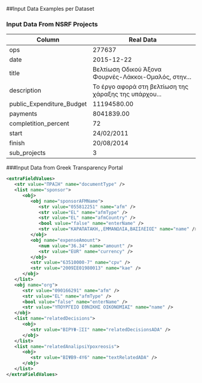 ##Input Data Examples per Dataset

### Input Data From NSRF Projects
Column | Real Data
------------ | -------------
ops | 277637
date | 2015-12-22
title | Βελτίωση Οδικού Άξονα Φουρνές-Λάκκοι-Ομαλός, στην…
description | Το έργο αφορά στη βελτίωση της χάραξης της υπάρχου...
public_Expenditure_Budget | 11194580.00
payments | 8041839.00
completition_percent | 72
start | 24/02/2011
finish | 20/08/2014
sub_projects | 3

###Input Data from Greek Transparency Portal
```xml
<extraFieldValues>
   <str value="ΠΡΑΞΗ" name="documentType" />
   <list name="sponsor">
      <obj>
         <obj name="sponsorAFMName">
            <str value="055812251" name="afm" />
            <str value="EL" name="afmType" />
            <str value="EL" name="afmCountry" />
            <bool value="false" name="enterName" />
            <str value="ΚΑΡΑΠΑΤΑΚΗ,,ΕΜΜΑΝΩΛΙΑ,ΒΑΣΙΛΕΙΟΣ" name="name" />
         </obj>
         <obj name="expenseAmount">
            <num value="36.34" name="amount" />
            <str value="EUR" name="currency" />
         </obj>
         <str value="63510000-7" name="cpv" />
         <str value="2009ΣΕ01980013" name="kae" />
      </obj>
   </list>
   <obj name="org">
      <str value="090166291" name="afm" />
      <str value="EL" name="afmType" />
      <bool value="false" name="enterName" />
      <str value="ΥΠΟΥΡΓΕΙΟ ΕΘΝΙΚΗΣ ΟΙΚΟΝΟΜΙΑΣ" name="name" />
   </obj>
   <list name="relatedDecisions">
      <obj>
         <str value="ΒΙΡΥΦ-ΞΣΙ" name="relatedDecisionsADA" />
      </obj>
   </list>
   <list name="relatedAnalipsiYpoxreosis">
      <obj>
         <str value="ΒΙΨΒ9-4Υ6" name="textRelatedADA" />
      </obj>
   </list>
</extraFieldValues>
